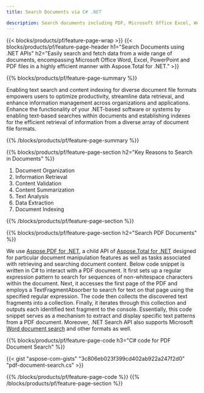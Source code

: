 ```yaml
---
title: Search Documents via C# .NET 

description: Search documents including PDF, Microsoft Office Excel, Word, PowerPoint and more via your .NET application. Search documents online via app.
---
```


{{< blocks/products/pf/feature-page-wrap >}}
{{< blocks/products/pf/feature-page-header h1="Search Documents using .NET APIs" h2="Easily search and fetch data from a wide range of documents, encompassing Microsoft Office Word, Excel, PowerPoint and PDF files in a highly efficient manner with Aspose.Total for .NET." >}}

{{% blocks/products/pf/feature-page-summary %}}

Enabling text search and content indexing for diverse document file formats empowers users to optimize productivity, streamline data retrieval, and enhance information management across organizations and applications. Enhance the functionality of your .NET-based software or systems by enabling text-based searches within documents and establishing indexes for the efficient retrieval of information from a diverse array of document file formats.

{{% /blocks/products/pf/feature-page-summary  %}}

{{% blocks/products/pf/feature-page-section  h2="Key Reasons to Search in Documents" %}}

1. Document Organization
1. Information Retrieval
1. Content Validation 
1. Content Summarization 
1. Text Analysis
1. Data Extraction 
1. Document Indexing 


{{% /blocks/products/pf/feature-page-section %}}

{{% blocks/products/pf/feature-page-section  h2="Search PDF Documents" %}}

We use [Aspose.PDF for .NET](https://products.aspose.com/pdf/net/), a child API of [Aspose.Total for .NET](https://products.aspose.com/total/net/) designed for particular document manipulation features as well as tasks associated with retrieving and searching document content. Below code snippet is written in C# to interact with a PDF document. It first sets up a regular expression pattern to search for sequences of non-whitespace characters within the document. Next, it accesses the first page of the PDF and employs a TextFragmentAbsorber to search for text on that page using the specified regular expression. The code then collects the discovered text fragments into a collection. Finally, it iterates through this collection and outputs each identified text fragment to the console. Essentially, this code snippet serves as a mechanism to extract and display specific text patterns from a PDF document. Moreover, .NET Search API also supports Microsoft [Word document search](https://products.aspose.com/total/net/search/word/) and other formats as well.

{{% blocks/products/pf/feature-page-code h3="C# code for PDF Document Search" %}}

{{< gist "aspose-com-gists" "3c806eb023f399cd402ab922a247f2d0" "pdf-document-search.cs" >}}

{{% /blocks/products/pf/feature-page-code  %}}
{{% /blocks/products/pf/feature-page-section %}}